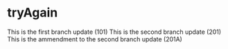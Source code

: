 # tryAgain

This is the first branch update (101)
This is the second branch update (201)
This is the ammendment to the second branch update (201A)
